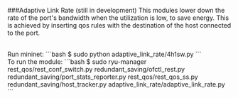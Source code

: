 ###Adaptive Link Rate 
(still in development)
This modules lower down the rate of the port's bandwidth when the utilization is low, to save energy.
This is achieved by inserting qos rules with the destination of the host connected to the port.

<br>
Run mininet:
```bash
$ sudo python adaptive_link_rate/4h1sw.py 
```
<br>
To run the module:
```bash
$ sudo ryu-manager rest_qos/rest_conf_switch.py redundant_saving/ofctl_rest.py redundant_saving/port_stats_reporter.py  rest_qos/rest_qos_ss.py redundant_saving/host_tracker.py adaptive_link_rate/adaptive_link_rate.py
```
